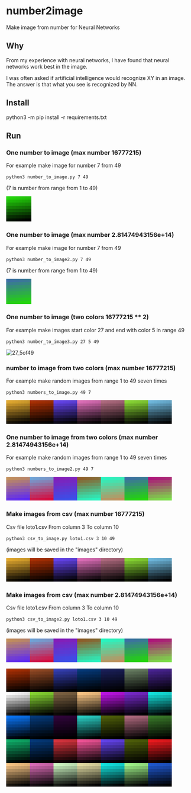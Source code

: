 # number2image
Make image from number for Neural Networks

## Why
From my experience with neural networks, I have found that neural networks work best in the image.

I was often asked if artificial intelligence would recognize XY in an image.
The answer is that what you see is recognized by NN. 

## Install
python3 -m pip install -r requirements.txt

## Run
### One number to image (max number 16777215)
For example make image for number 7 from 49
```
python3 number_to_image.py 7 49
```
(7 is number from range from 1 to 49)

![pictures/7of49](pictures/7of49.png)

### One number to image (max number 2.81474943156e+14)
For example make image for number 7 from 49
```
python3 number_to_image2.py 7 49
```
(7 is number from range from 1 to 49)

![pictures/7of49m](pictures/7of49m.png)

### One number to image (two colors 16777215 ** 2)
For example make images start color 27 and end with color 5 in range 49
```
python3 number_to_image3.py 27 5 49
```
![27_5of49](27-5of49.png)

###  number to image from two colors (max number 16777215)
For example make random images from range 1 to 49 seven times
```
python3 numbers_to_image.py 49 7
```
![43_32_19_42_33_26_21](pictures/43_32_19_42_33_26_21.png)

### One number to image from two colors (max number 2.81474943156e+14)
For example make random images from range 1 to 49 seven times
```
python3 numbers_to_image2.py 49 7
```
![18_42_11_8_38_7_24](pictures/18_42_11_8_38_7_24.png)

### Make images from csv (max number 16777215)
Csv file loto1.csv
From column 3
To column 10
```
python3 csv_to_image.py loto1.csv 3 10 49
```
(images will be saved in the "images" directory)

![43_32_19_42_33_26_21](pictures/43_32_19_42_33_26_21.png)

### Make images from csv (max number 2.81474943156e+14)
Csv file loto1.csv
From column 3
To column 10
```
python3 csv_to_image2.py loto1.csv 3 10 49
```
(images will be saved in the "images" directory)

![18_42_11_8_38_7_24](pictures/18_42_11_8_38_7_24.png)

![all_in_one](pictures/all_in_one.png)
